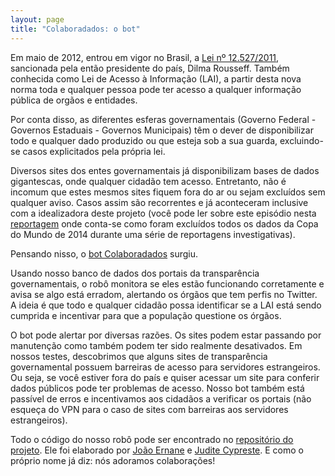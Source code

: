 ```yaml
---
layout: page
title: "Colaboradados: o bot"
---
```


<section>

<p>Em maio de 2012, entrou em vigor no Brasil, a <a href="http://www.planalto.gov.br/ccivil_03/_Ato2011-2014/2011/Lei/L12527.htm">Lei nº 12.527/2011</a>, sancionada pela então presidente do país, Dilma Rousseff. Também conhecida como Lei de Acesso à Informação (LAI), a partir desta nova norma toda e qualquer pessoa pode ter acesso a qualquer informação pública de orgãos e entidades.</p>

<p>Por conta disso, as diferentes esferas governamentais (Governo Federal - Governos Estaduais - Governos Municipais) têm o dever de disponibilizar todo e qualquer dado produzido ou que esteja sob a sua guarda, excluindo-se casos explicitados pela própria lei.</p>

<p>Diversos sites dos entes governamentais já disponibilizam bases de dados gigantescas, onde qualquer cidadão tem acesso. Entretanto, não é incomum que estes mesmos sites fiquem fora do ar ou sejam excluídos sem qualquer aviso. Casos assim são recorrentes e já aconteceram inclusive com a idealizadora deste projeto (você pode ler sobre este episódio nesta <a href="https://aosfatos.org/noticias/apos-serie-sobre-legado-da-copa-cgu-tira-do-ar-site-com-os-gastos-do-mundial-de-2014/">reportagem</a> onde conta-se como foram excluídos todos os dados da Copa do Mundo de 2014 durante uma série de reportagens investigativas).</p>

<p>Pensando nisso, o <a href="https://twitter.com/colaboradados">bot Colaboradados</a> surgiu.</p> 

<p>Usando nosso banco de dados dos portais da transparência governamentais, o robô monitora se eles estão funcionando corretamente e avisa se algo está erradom, alertando os órgãos que tem perfis no Twitter. A ideia é que todo e qualquer cidadão possa identificar se a LAI está sendo cumprida e incentivar para que a população questione os órgãos.</p>

<p>O bot pode alertar por diversas razões. Os sites podem estar passando por manutenção como também podem ter sido realmente desativados. Em nossos testes, descobrimos que alguns sites de transparência governamental possuem barreiras de acesso para servidores estrangeiros. Ou seja, se você estiver fora do país e quiser acessar um site para conferir dados públicos pode ter problemas de acesso. Nosso bot também está passível de erros e incentivamos aos cidadãos a verificar os portais (não esqueça do VPN para o caso de sites com barreiras aos servidores estrangeiros).</p>

<p>Todo o código do nosso robô pode ser encontrado no <a href="https://github.com/colaboradados">repositório do projeto</a>. Ele foi elaborado por <a href="https://github.com/jovemadulto">João Ernane</a> e <a href="https://juditecypreste.github.io">Judite Cypreste</a>. E como o próprio nome já diz: nós adoramos colaborações!</p> 

</section>
